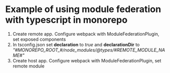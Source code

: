 # Example of using module federation with typescript in monorepo
 
1. Create remote app. Configure webpack with ModuleFederationPlugin, set exposed components
2. In tsconfig.json set __declaration__ to _true_ and __declarationDir__ to _"#MONOREPO_ROOT\_#/node_modules/@types/#REMOTE\_MODULE\_NAME#"_
3. Create host app. Configure webpack with ModuleFederationPlugin, set remote module